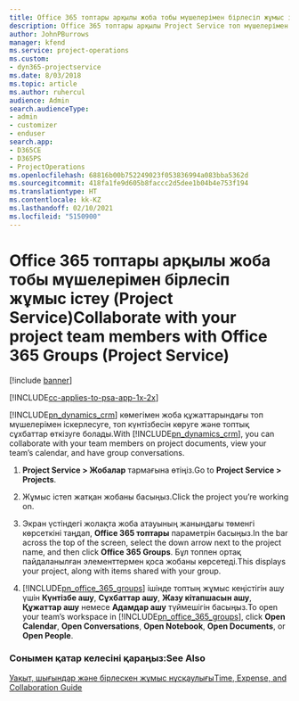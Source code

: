 ```yaml
---
title: Office 365 топтары арқылы жоба тобы мүшелерімен бірлесіп жұмыс істеу
description: Office 365 топтары арқылы Project Service топ мүшелерімен бірлесіп жұмыс істеу жолы
author: JohnPBurrows
manager: kfend
ms.service: project-operations
ms.custom:
- dyn365-projectservice
ms.date: 8/03/2018
ms.topic: article
ms.author: ruhercul
audience: Admin
search.audienceType:
- admin
- customizer
- enduser
search.app:
- D365CE
- D365PS
- ProjectOperations
ms.openlocfilehash: 68816b00b752249023f053836994a083bba5362d
ms.sourcegitcommit: 418fa1fe9d605b8faccc2d5dee1b04b4e753f194
ms.translationtype: HT
ms.contentlocale: kk-KZ
ms.lasthandoff: 02/10/2021
ms.locfileid: "5150900"
---
```

# <a name="collaborate-with-your-project-team-members-with-office-365-groups-project-service"></a><span data-ttu-id="c91dc-103">Office 365 топтары арқылы жоба тобы мүшелерімен бірлесіп жұмыс істеу (Project Service)</span><span class="sxs-lookup"><span data-stu-id="c91dc-103">Collaborate with your project team members with Office 365 Groups (Project Service)</span></span>

[!include [banner](../includes/psa-now-project-operations.md)]

[!INCLUDE[cc-applies-to-psa-app-1x-2x](../includes/cc-applies-to-psa-app-1x-2x.md)]

<span data-ttu-id="c91dc-104">[!INCLUDE[pn_dynamics_crm](../includes/pn-dynamics-crm.md)] көмегімен жоба құжаттарындағы топ мүшелерімен іскерлесуге, топ күнтізбесін көруге және топтық сұхбаттар өткізуге болады.</span><span class="sxs-lookup"><span data-stu-id="c91dc-104">With [!INCLUDE[pn_dynamics_crm](../includes/pn-dynamics-crm.md)], you can collaborate with your team members on project documents, view your team’s calendar, and have group conversations.</span></span>  
  
1. <span data-ttu-id="c91dc-105">**Project Service > Жобалар** тармағына өтіңіз.</span><span class="sxs-lookup"><span data-stu-id="c91dc-105">Go to **Project Service > Projects**.</span></span>  
  
2. <span data-ttu-id="c91dc-106">Жұмыс істеп жатқан жобаны басыңыз.</span><span class="sxs-lookup"><span data-stu-id="c91dc-106">Click the project you’re working on.</span></span>  
  
3. <span data-ttu-id="c91dc-107">Экран үстіндегі жолақта жоба атауының жанындағы төменгі көрсеткіні таңдап, **Office 365 топтары** параметрін басыңыз.</span><span class="sxs-lookup"><span data-stu-id="c91dc-107">In the bar across the top of the screen, select the down arrow next to the project name, and then click **Office 365 Groups**.</span></span> <span data-ttu-id="c91dc-108">Бұл топпен ортақ пайдаланылған элементтермен қоса жобаны көрсетеді.</span><span class="sxs-lookup"><span data-stu-id="c91dc-108">This displays your project, along with items shared with your group.</span></span>  
  
4. <span data-ttu-id="c91dc-109">[!INCLUDE[pn_office_365_groups](../includes/pn-office-365-groups.md)] ішінде топтың жұмыс кеңістігін ашу үшін **Күнтізбе ашу**, **Сұхбаттар ашу**, **Жазу кітапшасын ашу**, **Құжаттар ашу** немесе **Адамдар ашу** түймешігін басыңыз.</span><span class="sxs-lookup"><span data-stu-id="c91dc-109">To open your team’s workspace in [!INCLUDE[pn_office_365_groups](../includes/pn-office-365-groups.md)], click **Open Calendar**, **Open Conversations**, **Open Notebook**, **Open Documents**, or **Open People**.</span></span>  
  
### <a name="see-also"></a><span data-ttu-id="c91dc-110">Сонымен қатар келесіні қараңыз:</span><span class="sxs-lookup"><span data-stu-id="c91dc-110">See Also</span></span>  
 [<span data-ttu-id="c91dc-111">Уақыт, шығындар және бірлескен жұмыс нұсқаулығы</span><span class="sxs-lookup"><span data-stu-id="c91dc-111">Time, Expense, and Collaboration Guide</span></span>](../psa/time-expense-collaboration-guide.md)
